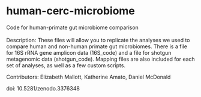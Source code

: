 # human-cerc-microbiome
Code for human-primate gut microbiome comparison\
\
Description: These files will allow you to replicate the analyses we used to compare human and non-human primate gut microbiomes. There is a file for 16S rRNA gene amplicon data (16S_code) and a file for shotgun metagenomic data (shotgun_code). Mapping files are also included for each set of analyses, as well as a few custom scripts. 

Contributors: Elizabeth Mallott, Katherine Amato, Daniel McDonald

doi: 10.5281/zenodo.3376348
